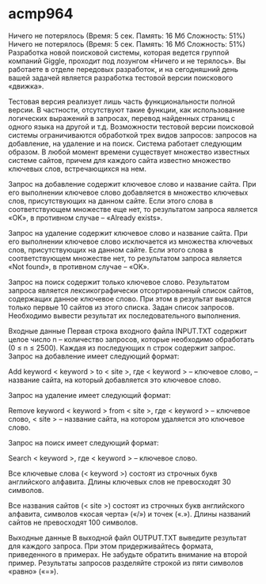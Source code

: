# acmp964
Ничего не потерялось (Время: 5 сек. Память: 16 Мб Сложность: 51%)
Ничего не потерялось
(Время: 5 сек. Память: 16 Мб Сложность: 51%)
Разработка новой поисковой системы, которая ведется группой компаний Giggle, проходит под лозунгом «Ничего и не терялось». Вы работаете в отделе передовых разработок, и на сегодняшний день вашей задачей является разработка тестовой версии поискового «движка».

Тестовая версия реализует лишь часть функциональности полной версии. В частности, отсутствуют такие функции, как использование логических выражений в запросах, перевод найденных страниц с одного языка на другой и т.д. Возможности тестовой версии поисковой системы ограничиваются обработкой трех видов запросов: запросов на добавление, на удаление и на поиск. Система работает следующим образом. В любой момент времени существует множество известных системе сайтов, причем для каждого сайта известно множество ключевых слов, встречающихся на нем.

Запрос на добавление содержит ключевое слово и название сайта. При его выполнении ключевое слово добавляется в множество ключевых слов, присутствующих на данном сайте. Если этого слова в соответствующем множестве еще нет, то результатом запроса является «OK», в противном случае – «Already exists».

Запрос на удаление содержит ключевое слово и название сайта. При его выполнении ключевое слово исключается из множества ключевых слов, присутствующих на данном сайте. Если этого слова в соответствующем множестве нет, то результатом запроса является «Not found», в противном случае – «OK».

Запрос на поиск содержит только ключевое слово. Результатом запроса является лексикографически отсортированный список сайтов, содержащих данное ключевое слово. При этом в результат выводятся только первые 10 сайтов из этого списка. Задан список запросов. Необходимо вывести результат их последовательного выполнения.

Входные данные
Первая строка входного файла INPUT.TXT содержит целое число n – количество запросов, которые необходимо обработать (0 ≤ n ≤ 2500). Каждая из последующих n строк содержит запрос. Запрос на добавление имеет следующий формат:

Add keyword < keyword > to < site >, где < keyword > – ключевое слово, – название сайта, на который добавляется это ключевое слово.

Запрос на удаление имеет следующий формат:

Remove keyword < keyword > from < site >, где < keyword > – ключевое слово, < site > – название сайта, на котором удаляется это ключевое слово.

Запрос на поиск имеет следующий формат:

Search < keyword >, где < keyword > – ключевое слово.

Все ключевые слова (< keyword >) состоят из строчных букв английского алфавита. Длины ключевых слов не превосходят 30 символов.

Все названия сайтов (< site >) состоят из строчных букв английского алфавита, символов «косая черта» («/») и точек («.»). Длины названий сайтов не превосходят 100 символов.

Выходные данные
В выходной файл OUTPUT.TXT выведите результат для каждого запроса. При этом придерживайтесь формата, приведенного в примерах. Не забудьте обратить внимание на второй пример. Результаты запросов разделяйте строкой из пяти символов «равно» («=»).
